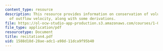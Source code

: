 ```yaml
---
content_type: resource
description: This resource provides information on conservation of volume, estimate
  of outflow velocity, along with some derivations.
file: https://ol-ocw-studio-app-production.s3.amazonaws.com/courses/1-060-engineering-mechanics-ii-spring-2006/1588d18d28aeadc1a98d11dca9f95b40_recitation4.pdf
file_type: application/pdf
resourcetype: Document
title: recitation4.pdf
uid: 1588d18d-28ae-adc1-a98d-11dca9f95b40
---
```

